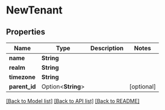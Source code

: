 # NewTenant

## Properties

Name | Type | Description | Notes
------------ | ------------- | ------------- | -------------
**name** | **String** |  | 
**realm** | **String** |  | 
**timezone** | **String** |  | 
**parent_id** | Option<**String**> |  | [optional]

[[Back to Model list]](../README.md#documentation-for-models) [[Back to API list]](../README.md#documentation-for-api-endpoints) [[Back to README]](../README.md)


